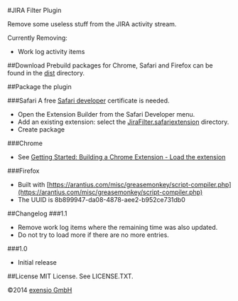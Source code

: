 #JIRA Filter Plugin

Remove some useless stuff from the JIRA activity stream.

Currently Removing:

  * Work log activity items

##Download
Prebuild packages for Chrome, Safari and Firefox can be found in the [dist](dist)
directory.

##Package the plugin

###Safari
A free [Safari developer](https://developer.apple.com/programs/safari/) certificate is needed.

  * Open the Extension Builder from the Safari Developer menu.
  * Add an existing extension: select the [JiraFilter.safariextension](JiraFilter.safariextension) directory.
  * Create package
  
###Chrome
  * See [Getting Started: Building a Chrome Extension - Load the extension](https://developer.chrome.com/extensions/getstarted#unpacked)

###Firefox
  * Built with [https://arantius.com/misc/greasemonkey/script-compiler.php](https://arantius.com/misc/greasemonkey/script-compiler.php)
  * The UUID is 8b899947-da08-4878-aee2-b952ce731db0

##Changelog
###1.1
  * Remove work log items where the remaining time was also updated.
  * Do not try to load more if there are no more entries.

###1.0
  * Initial release
  
##License
MIT License. See LICENSE.TXT.

©2014 [exensio GmbH](http://www.exensio.de)
